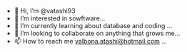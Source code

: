- 👋 Hi, I’m @vatashi93
- 👀 I’m interested in sowftware...
- 🌱 I’m currently learning about database and coding ...
- 💞️ I’m looking to collaborate on anything that grows me...
- 📫 How to reach me valbona.atashi@hotmail.com ...

<!---
vatashi93/vatashi93 is a ✨ special ✨ repository because its `README.md` (this file) appears on your GitHub profile.
You can click the Preview link to take a look at your changes.
--->

